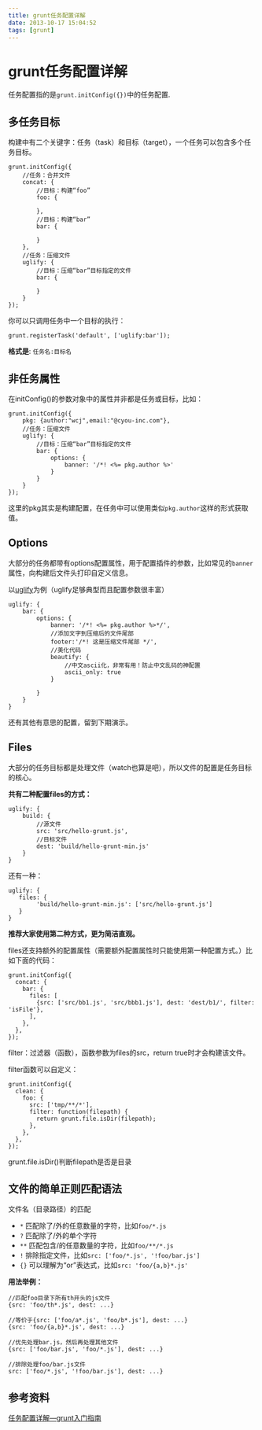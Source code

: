 ```yaml
---
title: grunt任务配置详解
date: 2013-10-17 15:04:52
tags: [grunt]
---
```



# grunt任务配置详解 #

任务配置指的是`grunt.initConfig({})`中的任务配置.

## 多任务目标 ##

构建中有二个关键字：任务（task）和目标（target），一个任务可以包含多个任务目标。

	grunt.initConfig({
	    //任务：合并文件
	    concat: {
	        //目标：构建“foo”
	        foo: {
	 
	        },
	        //目标：构建“bar”
	        bar: {
	 
	        }
	    },
	    //任务：压缩文件
	    uglify: {
	        //目标：压缩“bar”目标指定的文件
	        bar: {
	 
	        }
	    }
	});

你可以只调用任务中一个目标的执行：

    grunt.registerTask('default', ['uglify:bar']);

**格式是**: `任务名:目标名`


## 非任务属性 ##

在initConfig()的参数对象中的属性并非都是任务或目标，比如：

	grunt.initConfig({
	    pkg: {author:"wcj",email:"@cyou-inc.com"},
	    //任务：压缩文件
	    uglify: {
	        //目标：压缩“bar”目标指定的文件
	        bar: {
	            options: {
	                banner: '/*! <%= pkg.author %>'
	            }
	        }
	    }
	});


这里的pkg其实是构建配置，在任务中可以使用类似`pkg.author`这样的形式获取值。

## Options ##

大部分的任务都带有options配置属性，用于配置插件的参数，比如常见的`banner`属性，向构建后文件头打印自定义信息。

以[uglify](https://github.com/gruntjs/grunt-contrib-uglify)为例（uglify足够典型而且配置参数很丰富）


	uglify: {
	    bar: {
	        options: {
	            banner: '/*! <%= pkg.author %>*/',
	            //添加文字到压缩后的文件尾部
	            footer:'/*! 这是压缩文件尾部 */',
	            //美化代码
	            beautify: {
	                //中文ascii化，非常有用！防止中文乱码的神配置
	                ascii_only: true
	            }
	 
	        }
	    }
	}

还有其他有意思的配置，留到下期演示。

## Files ##

大部分的任务目标都是处理文件（watch也算是吧），所以文件的配置是任务目标的核心。

**共有二种配置files的方式：**

	uglify: {
	    build: {
	        //源文件
	        src: 'src/hello-grunt.js',
	        //目标文件
	        dest: 'build/hello-grunt-min.js'
	    }
	}

还有一种：

	uglify: {
	   files: {
	        'build/hello-grunt-min.js': ['src/hello-grunt.js']
	   }
	}

**推荐大家使用第二种方式，更为简洁直观。**

files还支持额外的配置属性（需要额外配置属性时只能使用第一种配置方式。）比如下面的代码：

	grunt.initConfig({
	  concat: {
	    bar: {
	      files: [
	        {src: ['src/bb1.js', 'src/bbb1.js'], dest: 'dest/b1/', filter: 'isFile'},
	      ],
	    },
	  },
	});

filter：过滤器（函数），函数参数为files的src，return true时才会构建该文件。

filter函数可以自定义：

	grunt.initConfig({
	  clean: {
	    foo: {
	      src: ['tmp/**/*'],
	      filter: function(filepath) {
	        return grunt.file.isDir(filepath);
	      },
	    },
	  },
	});

grunt.file.isDir()判断filepath是否是目录


## 文件的简单正则匹配语法 ##

文件名（目录路径）的匹配

- `*` 匹配除了/外的任意数量的字符，比如`foo/*.js`
- `?` 匹配除了/外的单个字符
- `**` 匹配包含/的任意数量的字符，比如`foo/**/*.js`
- `!` 排除指定文件，比如`src: ['foo/*.js', '!foo/bar.js']`
- `{}` 可以理解为“or”表达式，比如`src: 'foo/{a,b}*.js'`

**用法举例：**

	//匹配foo目录下所有th开头的js文件
	{src: 'foo/th*.js', dest: ...}
	 
	//等价于{src: ['foo/a*.js', 'foo/b*.js'], dest: ...}
	{src: 'foo/{a,b}*.js', dest: ...}
	 
	//优先处理bar.js，然后再处理其他文件
	{src: ['foo/bar.js', 'foo/*.js'], dest: ...}
	 
	//排除处理foo/bar.js文件
	src: ['foo/*.js', '!foo/bar.js'], dest: ...}


## 参考资料 ##

[任务配置详解—grunt入门指南](http://www.36ria.com/6232)